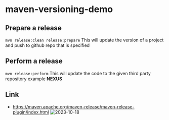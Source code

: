 # maven-versioning-demo

## Prepare a release
```mvn release:clean release:prepare```
 This will update the version of a project and push to github repo that is specified
## Perform a release
```mvn release:perform```
This will update the code to the given third party repository example **NEXUS**

## Link
-  https://maven.apache.org/maven-release/maven-release-plugin/index.html
![2023-10-18](https://github.com/Jaydeep45/maven-versioning-demo/assets/47079969/19637c0d-2075-47c0-86c6-531b9502d589)
